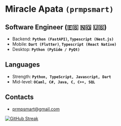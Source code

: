 # Miracle Apata **`(prmpsmart)`** 

## Software Engineer (🇪🇸 🇳🇬 🇺🇸)

- Backend: **`Python (FastAPI)`, `Typescript (Nest.js)`**
- Mobile: **`Dart (Flutter)`**, **`Typescript (React Native)`**
- Desktop: **`Python (PySide / PyQt)`**
  
## Languages

- Strength: **`Python, TypeScript, Javascript, Dart`**
- Mid-level: **`OCaml, C#, Java, C, C++, SQL`**

## Contacts
- prmpsmart@gmail.com

[![GitHub Streak](https://streak-stats.demolab.com?user=prmpsmart&theme=nightfox&hide_border=true&border_radius=10)]([https://git.io/streak-stats](https://streak-stats.demolab.com?user=prmpsmart&theme=nightfox&hide_border=true&border_radius=10))
